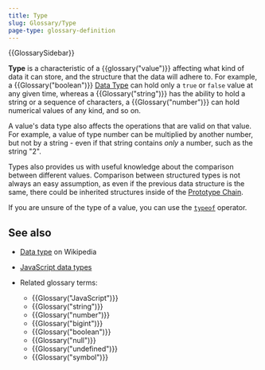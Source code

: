 ```yaml
---
title: Type
slug: Glossary/Type
page-type: glossary-definition
---
```


{{GlossarySidebar}}

**Type** is a characteristic of a {{glossary("value")}} affecting what kind of data it can store, and the structure that the data will adhere to. For example, a {{Glossary("boolean")}} [Data Type](/en-US/docs/Web/JavaScript/Data_structures) can hold only a `true` or `false` value at any given time, whereas a {{Glossary("string")}} has the ability to hold a string or a sequence of characters, a {{Glossary("number")}} can hold numerical values of any kind, and so on.

A value's data type also affects the operations that are valid on that value. For example, a value of type number can be multiplied by another number, but not by a string - even if that string contains _only_ a number, such as the string "2".

Types also provides us with useful knowledge about the comparison between different values. Comparison between structured types is not always an easy assumption, as even if the previous data structure is the same, there could be inherited structures inside of the [Prototype Chain](/en-US/docs/Web/JavaScript/Inheritance_and_the_prototype_chain).

If you are unsure of the type of a value, you can use the [`typeof`](/en-US/docs/Web/JavaScript/Reference/Operators/typeof) operator.

## See also

- [Data type](https://en.wikipedia.org/wiki/Data_type) on Wikipedia
- [JavaScript data types](/en-US/docs/Web/JavaScript/Data_structures)
- Related glossary terms:

  - {{Glossary("JavaScript")}}
  - {{Glossary("string")}}
  - {{Glossary("number")}}
  - {{Glossary("bigint")}}
  - {{Glossary("boolean")}}
  - {{Glossary("null")}}
  - {{Glossary("undefined")}}
  - {{Glossary("symbol")}}
